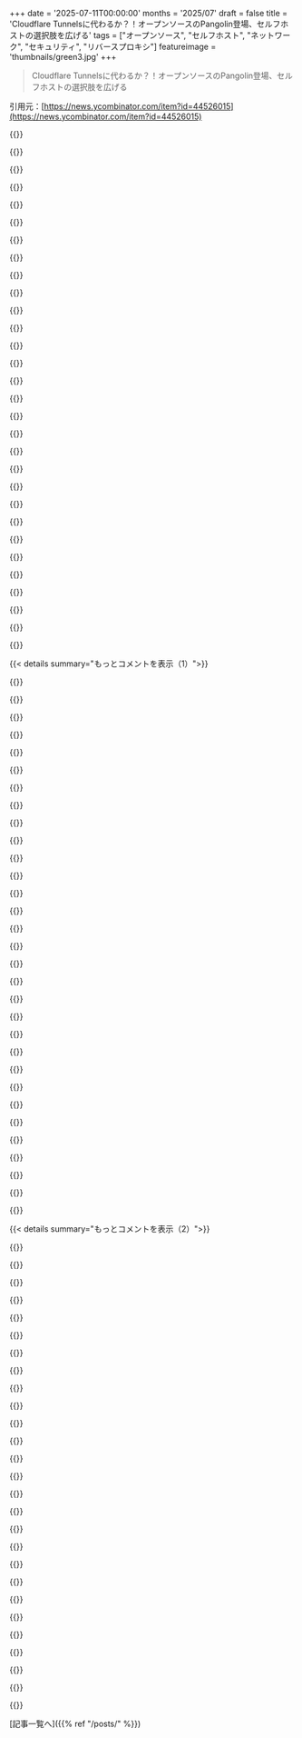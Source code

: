 +++
date = '2025-07-11T00:00:00'
months = '2025/07'
draft = false
title = 'Cloudflare Tunnelsに代わるか？！オープンソースのPangolin登場、セルフホストの選択肢を広げる'
tags = ["オープンソース", "セルフホスト", "ネットワーク", "セキュリティ", "リバースプロキシ"]
featureimage = 'thumbnails/green3.jpg'
+++

> Cloudflare Tunnelsに代わるか？！オープンソースのPangolin登場、セルフホストの選択肢を広げる

引用元：[https://news.ycombinator.com/item?id=44526015](https://news.ycombinator.com/item?id=44526015)




{{<matomeQuote body="PangolinはWireGuardトンネルでプライベートリソースを安全に公開できる、オープンソースのセルフホスト型リバースプロキシ管理サーバーだよ。インフラを完全にコントロールでき、プロキシ、認証、アクセスをUIで管理できるんだ。GitHubはhttps://github.com/fosrl/pangolin。VPSなら5分でデプロイできるよ！https://docs.fossorial.io/Getting%20Started/quick-install。Lawrence Systemsのデモ動画はこれ！https://youtu.be/g5qOpxhhS7M?si=M1XTWLGLUZ0WzTv&t=723。ポートフォワーディング不要、OAuth2/OIDC、WAFなど主要機能も満載さ。" userName="miloschwartz" createdAt="2025/07/10 21:50:43" color="#ff33a1">}}




{{<matomeQuote body="これ超ワクワクするね！Cloudflare Tunnelのロックインがずっと嫌だったから、オープンソースの選択肢はマジで嬉しいよ。Pangolinが不安定なネットワークとか認証問題、スケーリングをどう扱うのか、Cloudflareの”it just works”に比べてどうなのかが特に気になるな。誰か実際に使った人いたら、感想教えて欲しい！家でRaspberry Piを使ってブログとか動かしてるから、実体験の話はマジで貴重だよ。" userName="44za12" createdAt="2025/07/11 08:09:04" color="#38d3d3">}}




{{<matomeQuote body="Pangolinは進化し続けてるよ。3ヶ月前の素晴らしい概要動画があるから見てみてね！https://www.youtube.com/watch?v=8VdwOL7nYkY" userName="adr1an" createdAt="2025/07/18 04:38:55" color="">}}




{{<matomeQuote body="興味があるなら、こっちにもっと情報があるよ！https://aazar.me/posts/reincarnating-a-raspberry-pi" userName="44za12" createdAt="2025/07/11 19:22:47" color="">}}




{{<matomeQuote body="Cloudflare Tunnelエラーが出てるんだけど。" userName="gowthamgts12" createdAt="2025/07/12 05:22:21" color="">}}




{{<matomeQuote body="あぁ、皮肉だね。モバイルデータやVPNで確認したら、動いてるみたいだよ。" userName="44za12" createdAt="2025/07/12 06:34:37" color="">}}




{{<matomeQuote body="これ、リモート開発環境とかの管理にすごく面白そうだね。CF Tunnelsは使ったことないし、個人的にはSSHトンネルやTailscaleでプライベートサービスをプロキシしてるんだけど。PangolinがTailscaleとかと比べて何を解決してくれるのか、素人にも分かりやすく説明してくれるかな？EC2インスタンスとか家にあるノートPCみたいな単一デバイスでサービスをテストしたいって状況なんだけど。" userName="noduerme" createdAt="2025/07/11 02:29:11" color="#ff5733">}}




{{<matomeQuote body="ありがとう！君が使ってるSSHやTailscaleは、君のユースケースには最高だと思うよ！Pangolinは、もっと静的で永続的なサービスへのトンネル、つまり一時的なSSHトンネルというより、一般ユーザーを君のアプリに引き込むためのものだと考えてるんだ。だから、ビジネスの内部アプリとか、ImmichやGrafanaみたいなホームラボアプリを家族にブラウザから使わせたい場合に良いツールだよ。伝わったかな？" userName="oschwartz10612" createdAt="2025/07/11 02:45:07" color="#ff33a1">}}




{{<matomeQuote body="俺はNginx Proxy ManagerをリバースプロキシとSSL終端に使ってて、ImmichとかHome Assistantとか動かしてるんだけど。Pangolinを使うと、俺は何を得られるのかな？" userName="barbazoo" createdAt="2025/07/11 04:37:47" color="#ff33a1">}}




{{<matomeQuote body="もしNginx Proxy Managerでうまくいってるなら、それでいいと思うよ！Pangolinは主に、ユーザー管理、ピンコード、OIDC、ロールみたいなより細かい認証制御が欲しい場合にメリットがあるかな。NPMじゃそのままでは難しいかもね。あと、ISP側の問題があるなら、PangolinをVPSに置けばWireGuardの設定とかが楽になるんだ。全部UIとシンプルなインストールスクリプトでラップされてるからね。APIで自動化もできるよ。" userName="oschwartz10612" createdAt="2025/07/11 04:46:06" color="#ff33a1">}}




{{<matomeQuote body="内部アプリとかでトンネル使う必要ある？普通にルーティングしたり、ファイアウォール設定したりすればいいじゃん。正直、そんなに多くの人がトンネルを必要とする理由が分かんないんだけどな。" userName="wredcoll" createdAt="2025/07/12 01:37:42" color="">}}




{{<matomeQuote body="ISPがポート25、80、443をブロックしてるからトンネルは必須なんだよ。あと、自分のIPアドレスを直接公開したくない人もいるし、動的IPアドレスでもDNSの更新を気にしなくて済むから便利だよ。" userName="zerd" createdAt="2025/07/12 05:11:53" color="#ff5c5c">}}




{{<matomeQuote body="なるほど、それってめっちゃ理にかなってるね！試してみるのが本当に楽しみだよ！" userName="noduerme" createdAt="2025/07/11 08:23:19" color="">}}




{{<matomeQuote body="Tailscaleとheadscaleは内部アクセスに超便利。Cloudflare Tunnelsはサービスをネットに公開する時に保護してくれるんだ。両方使ってる人もいるし、CF TunnelsをNginxプロキシマネージャーに繋ぐのもアリだよ。Tailscaleも公開できるけど、CFの保護の方がガチだよ。Pangolinも面白そうだから、CF Tunnelsの裏で試してから移行するのもありかもね。" userName="j45" createdAt="2025/07/11 10:27:21" color="#38d3d3">}}




{{<matomeQuote body="俺はCapRoverをLinux VMでTailscaleとCloudflareと一緒に使ってるよ。めっちゃうまくいくけど、CapRoverがSSLの制御をあんまり好きじゃないから、Nginxの設定をアプリごとに手動でいじる必要があるんだ。" userName="Lord_Zero" createdAt="2025/07/12 00:21:46" color="#45d325">}}




{{<matomeQuote body="いいセットアップだね。俺は一度設定したらもう触りたくないのか、それとも自分でいじり続けたいのかで、方向性を決めるのが好きなんだ。" userName="j45" createdAt="2025/07/13 03:41:34" color="">}}




{{<matomeQuote body="俺、自宅のUnraidサーバーでCloudflare Tunnelsをめっちゃ使ってるわ。要は、公開したいアプリがあるけどTailscaleノードは使いたくない時（例えば姉がPlexサーバー使うとかね）。リバースプロキシを立てずに、CFでサブドメイン作って、それをCFトンネルにルーティングするだけなんだ。たった3項目入力するだけで、SSL証明書も自動でできるから最高だよ！" userName="mbesto" createdAt="2025/07/11 04:13:05" color="#785bff">}}




{{<matomeQuote body="なんでTailnetに制限付きアクセスをさせないの？そうすれば何も公開されずに済むじゃん。" userName="jonotime" createdAt="2025/07/11 05:08:18" color="">}}




{{<matomeQuote body="多分、Tailscaleをデバイスごとにインストールさせるのは、リンクを送るよりずっと大変なんだよ。だから俺はPangolinを使ってるんだ。" userName="omnimus" createdAt="2025/07/11 06:48:53" color="#ff33a1">}}




{{<matomeQuote body="TailscaleとPlexは相性悪いんだよ。特にPlexが自分のファイルにアクセスするのにお金を取ろうとし始めてからね。Jellyfinへの移行を検討中だよ。Plexがこんな感じだから、TailscaleでLANに繋ぐのも複雑に感じるのは分かるわ。マジでPlexはクソ。いきなり無料アプリで自分のmp4ファイル見るのに金払えとかありえないだろ？誰が好き好んで中抜き野郎に金払ってんだよ。Plexのコア機能は全部無料でできることばっかだしな。" userName="noduerme" createdAt="2025/07/11 08:30:25" color="#785bff">}}




{{<matomeQuote body="Plexの無料モバイルビューアーアプリが突然有料になったって話に混乱したよ。俺のPlexサーバーは友達とか家族が無料で使ってるんだ。Plex Homeっていう“家族のメンバー”みたいな区別があるらしいけど、よくわかんない。結局、家族を別ユーザーとして登録すれば無料で使えるままだよ。" userName="wredcoll" createdAt="2025/07/12 01:42:22" color="#ff5733">}}




{{<matomeQuote body="それは違うんじゃないかな。俺はWindowsやmacOSの無料Plexサーバーをスマホから使ってるけど、2025年4月以前はリモート視聴が無料だったのに、最新アプデ以降はLAN外だとサブスクが必要って出るんだ。Plexのサーバーを介さないでTailscaleでトンネルしてWebアプリを使えば無料だけど、モバイルアプリだと無理。Plex Homeは古いアカウントが優遇されてるのかもね。" userName="noduerme" createdAt="2025/07/12 05:46:52" color="#ff5c5c">}}




{{<matomeQuote body="同じアカウントで接続してるの？それとも友達とかで別アカウントを追加してる？" userName="wredcoll" createdAt="2025/07/12 20:04:30" color="">}}




{{<matomeQuote body="なるほど、Plexは新しい課題があるんだね。一つのサービスを特定のユーザーのために公開したくないんだ。俺は家族と画像サーバーを共有する時、TailscaleをWindowsデスクトップにインストールしてもらうのは簡単だったよ。友達や家族をTailnetに追加すると、後でトラブルシューティングも楽になるんだ。CloudflareのCF access controlは公開されるし、WARPはクライアントにインストールが必要で、Tailscaleより設定が難しいみたいだね。" userName="jonotime" createdAt="2025/07/11 16:57:00" color="#ff5c5c">}}




{{<matomeQuote body="もう一つの大きな問題は、Plexが全ファイル名をサーバーに送るのを止められないことだね。" userName="subscribed" createdAt="2025/07/11 11:24:43" color="">}}




{{<matomeQuote body="トンネル経由でメディアストリームを提供するのがToSに違反する可能性があるって知ってた？それが嫌で使わなかったんだよね。" userName="hexfish" createdAt="2025/07/11 06:39:08" color="#ff5733">}}




{{<matomeQuote body="皆さんこんにちは、もう一人のメンテナーだよ。PangolinはTraefikでHTTPプロキシ、Badgerで認証、GerbilでWireGuard管理をするんだ。NewtはCLIツール兼Dockerコンテナで、ユーザー空間WireGuardでGerbilに繋がりローカルリソースをプロキシするよ。これでサービス公開に特権プロセスやコンテナは不要さ！" userName="oschwartz10612" createdAt="2025/07/10 21:53:45" color="#785bff">}}




{{<matomeQuote body="数ヶ月間、自宅からサービスを提供するためにこれをHetznerの小さなVPSで使ってるよ。トラフィックは自宅のファイアウォールの裏にあるNewtにトンネルしてるんだ。すごくスムーズで安定してるよ。唯一問題かと思ったことも、Pangolinとは全く関係なかったね。https://github.com/orgs/fosrl/discussions/950" userName="PeterStuer" createdAt="2025/07/11 06:25:31" color="#ff5c5c">}}




{{<matomeQuote body="Newt (https://github.com/fosrl/newt) はPangolinシステムの一部で、通常は自宅のファイアウォールの後ろにある「エッジサーバー」側で実行するカスタムのユーザー空間WireGuardクライアントなんだ。Pangolinサーバー（通常は固定IPを持つ小さなVPSでホスト）に接続し、WireGuardトンネルのネゴシエートと、公開・マッピングした異なるサービスへのディスパッチを管理するよ。全体のスタックを理解するには、https://docs.fossorial.io/Getting%20Started/overview にある素晴らしいシステム概要図を見てみてね。" userName="PeterStuer" createdAt="2025/07/11 08:51:00" color="#ff33a1">}}




{{<matomeQuote body="ドキュメントに各ユースケースのミニチュートリアルがあったら最高だな！すぐに試せて役立つか確認できるし。" userName="oulipo" createdAt="2025/07/11 07:36:30" color="#ff33a1">}}




{{< details summary="もっとコメントを表示（1）">}}

{{<matomeQuote body="もうすぐだよ！ドキュメントを全面的に改善する予定さ！" userName="oschwartz10612" createdAt="2025/07/11 16:37:11" color="">}}




{{<matomeQuote body="Incusのチュートリアルが素晴らしいから見てみて！Pangolinでも同じことができたら最高だね、何ができるか把握できるし！<br>URL: https://linuxcontainers.org/incus/try-it" userName="oulipo" createdAt="2025/07/12 14:18:20" color="#785bff">}}




{{<matomeQuote body="それはマジで嬉しいね！" userName="oulipo" createdAt="2025/07/12 13:30:23" color="">}}




{{<matomeQuote body="Pangolinが内部でTraefikを使ってるって！Traefikってマジすごいよね、拡張性と堅牢性が特に！もっと注目されてもいいのに。" userName="hardwaresofton" createdAt="2025/07/11 11:45:41" color="#45d325">}}




{{<matomeQuote body="K3S homelabでingress controllerとしてTraefikを使ってるんだけど、DXは良い感じ。唯一、圧縮（gzip/br/zstd）ができてなくて、アプリケーション層でやってるのが微妙なんだ。何かヒントある？<br>テーブルステークスな機能なのに。" userName="jtbaker" createdAt="2025/07/11 12:13:43" color="#45d325">}}




{{<matomeQuote body="compress middlewareは試した？ https://doc.traefik.io/traefik/middlewares/http/compress/<br>すでにクラスタに入ったリクエストを圧縮するってこと？インターネットから未圧縮で来たなら、あまり意味ないかもね。でも、ingress controllerの後にまだ処理があるなら、価値はあるかも。" userName="hardwaresofton" createdAt="2025/07/11 12:23:10" color="#ff5c5c">}}




{{<matomeQuote body="GitHubにあるTraefik v3.4.4 amd64の公式バイナリはたった207MBだよ。<br>URL: https://github.com/traefik/traefik/releases/expanded_assets/..." userName="1vuio0pswjnm7" createdAt="2025/07/11 17:51:30" color="#45d325">}}




{{<matomeQuote body="HAProxyのDockerイメージはたった41MBしかないのに…debは1.6MBだよ。" userName="FuriouslyAdrift" createdAt="2025/07/11 20:18:09" color="">}}




{{<matomeQuote body="いろんなTLSライブラリでHAProxyのバイナリをコンパイルしてるんだ。サイズはライブラリのバージョンやオプションで変わるね。OpenSSLは9.0MB、WolfSSLは4.6MBだった。OpenSSLのサイズは残念。TraefikはOpenSSL以外のTLSライブラリも使えるのかな？" userName="1vuio0pswjnm7" createdAt="2025/07/11 22:13:01" color="#ff5c5c">}}




{{<matomeQuote body="現代の開発では、バイナリサイズなんて誰も気にしないんだね。ひどいもんだよ。" userName="sgarland" createdAt="2025/07/11 21:04:18" color="">}}




{{<matomeQuote body="Cloudflare Tunnelsのオープンソースの代替案なんてたくさんあるよ: https://github.com/anderspitman/awesome-tunneling<br>でも、Pangolinは良いし洗練されてる方だと思うな。" userName="PhilippGille" createdAt="2025/07/11 08:29:27" color="#ff5733">}}




{{<matomeQuote body="Pangolinみたいに高機能でちゃんと動くWeb UIがあるのってどれ？" userName="mekster" createdAt="2025/07/11 18:27:10" color="">}}




{{<matomeQuote body="初歩的な質問でごめんね、VPS上のサービスをネットに公開したくないんだけど、これでアクセスできるかな？例えばKeycloakが動いてるVPSがあって、管理目的でアクセスしたいけど、一般には公開したくないんだ。Pangolinでできるかな？" userName="djlameche" createdAt="2025/07/11 07:24:58" color="#ff33a1">}}




{{<matomeQuote body="KeycloakはSSOで使うんじゃないの？それならポートは公開しないとサービスが連携できないよ。もし管理用のポートがあるならPangolinとかで使えるよ。管理サービスをローカルポートだけで動かして、このソフトかWireGuardでアクセスすればいい。Authentikだと管理も同じWebポートだから、一部パスは公開せざるを得ないね。" userName="dizhn" createdAt="2025/07/11 08:57:10" color="#ff5c5c">}}




{{<matomeQuote body="まだ何も使ってないんだ。今開発中の唐辛子データベースをVPSで公開しようと考えてる。Keycloakで認証、他にヘッドレスCMSなんかも使いたい。ホスティング経験がないから、管理サービス（Keycloak admin console、ヘッドレスCMS admin interfaceなど）を自分だけアクセスできるようにして、攻撃面を減らせるか気になってるんだ。" userName="djlameche" createdAt="2025/07/11 09:09:57" color="#ff5733">}}




{{<matomeQuote body="管理サービスを自分だけアクセスできるようにして攻撃面を減らせるか？ってことだけど、答えはYESだよ。やり方はいろいろある。君の場合はWireGuardみたいなシンプルなものから始めるのがいいだろうね。Keycloakは初心者には設定が大変だよ。もし要件がシンプルなら、認証にはhttps://github.com/lldap/lldapを試してみて。" userName="dizhn" createdAt="2025/07/11 09:53:59" color="#ff33a1">}}




{{<matomeQuote body="このスレッドは良いアドバイスが多いね。君一人ならSSHトンネル、Tailscale、NetBird、WireGuardだけでも十分だよ。Pangolinを使ってKeycloakのWebページに認証をかけることもできる。セキュリティの重要度や、他に誰がアクセスするかによるね。" userName="oschwartz10612" createdAt="2025/07/11 16:52:50" color="#ff33a1">}}




{{<matomeQuote body="ファイアウォールも使うべきだね。基本的にVPNサービス以外からのネットアクセスは全部ブロック。そして、VPNサービスにアクセスできるIPも制限するルールを設定できるよ。" userName="zakki" createdAt="2025/07/11 08:11:37" color="#38d3d3">}}




{{<matomeQuote body="SSHポートフォワーディングはもう考えた？そうすればKeycloakが動いてるローカルポートを一時的に自分のマシンに転送できるよ。" userName="TheTxT" createdAt="2025/07/11 07:55:57" color="#ff5c5c">}}




{{<matomeQuote body="まだPangolinは考えてなかったけど、見てみるね。開発中のピーマン品種データベースをホストしたいんだけど、ホスティング経験ゼロだから何が公開されるかちょっと心配だなぁ。" userName="djlameche" createdAt="2025/07/11 08:23:19" color="">}}




{{<matomeQuote body="すごいプロジェクトだね。俺はTailscaleをVPSでホストしてるNginx Proxy Managerに繋いで、アプリを公開してるよ。記事はここ：https://hsps.in/post/how-i-host-public-apps-using-tailscale/<br>Pangolinは似たような構成でUIも良くて、もっとコントロールできるみたいだから、絶対試すよ。質問だけど、複数のドメインに対応してる？俺は今、複数のドメインをVPSにポイントしてプロキシしてるんだけど、Pangolinもそれに対応してるかな？" userName="coderhs" createdAt="2025/07/11 06:47:09" color="#ff33a1">}}




{{<matomeQuote body="うん、できるよ！言ってるみたいに全部VPSにポイントして、設定ファイルのdomainsリストに追加するだけでOK。必要なだけいくらでも追加できるよ。詳細はここで見てね：https://docs.fossorial.io/Pangolin/Configuration/config#doma..." userName="oschwartz10612" createdAt="2025/07/11 16:41:06" color="#ff33a1">}}




{{<matomeQuote body="PangolinがShow HNに載ってて嬉しいな。今日VPSにPangolinをインストール・設定したよ。ミニPCでNewtを動かしてWireguardトンネルを確立。Youtubeとドキュメント見て簡単にできた。<br>今のところアプリ2つとRustdeskのプライベートリレーがうまく動いてるよ。CloudflareのTOSとかメディアストリーミング（Jellyfin/Emby）の心配なしに、もっと自分でコントロールしたかったんだ。数日でCloudflareから移行する予定。" userName="nirav72" createdAt="2025/07/11 23:11:49" color="#45d325">}}




{{<matomeQuote body="俺のホームラボも似たような設定だけど、手動なんだ。DockerイメージはcertbotでHTTPS、WireguardでHetzner VPSと繋いで、プロキシでトラフィックを制御してる。<br>最近は認証を追加したいんだけど、今のWireguard設定だとクライアントごとに手動設定が面倒でさ。Pangolinならワンストップで置き換えられそうだし、特にユーザー管理を追加する時に設定が楽になりそうだよ。" userName="nickspacek" createdAt="2025/07/11 12:23:48" color="#45d325">}}




{{<matomeQuote body="みんながこんな風に動かしてるってよく聞くけど、俺はいつも混乱するんだ。<br>”プロキシで特定のトラフィックを通す。”<br>なんでプロキシを…ホームラボで直接動かさないの？" userName="wredcoll" createdAt="2025/07/12 01:47:03" color="">}}




{{<matomeQuote body="このプロジェクトはCloudflareの代替として、そしてインターネットの分散化のためにすごく面白そうだね。でも、トラフィックの少ないホームサーバーだと、nginxで直接単一ポートを公開するのと比べて、Pangolinを使うメリットって何？固定IPでサーバーIPを直接公開してるんだけど、安価なVPSをプロキシとして使うことで何が得られるのかな？" userName="_shadi" createdAt="2025/07/13 07:57:40" color="#785bff">}}




{{<matomeQuote body="PangolinとNetBirdの違いって何？NetBirdもセルフホストで完全オープンソースのソリューションだよね。これ：https://github.com/netbirdio/netbird" userName="LucidLynx" createdAt="2025/07/11 07:51:41" color="#ff5733">}}




{{<matomeQuote body="NetBirdはオープンソース版だと全機能ないと思うよ。俺にとってネックだったのはSSOの制約だったな。" userName="dizhn" createdAt="2025/07/11 08:52:56" color="#ff5c5c">}}




{{<matomeQuote body="NetBirdとPangolinはユースケースは似てるけど、技術は違うみたいだね。NetBirdはTailscaleの代替でWireGuardを使ってるけど、PangolinはTraefikを使ってるのかな？個人的にNetBirdユーザーで気に入ってるんだけど、UIのデザインはすごく似てるね！" userName="resiros" createdAt="2025/07/11 08:39:27" color="#ff5733">}}




{{<matomeQuote body="Pangolinは”プライベートネットワークへの公開アクセス”を提供するもので、メッシュVPNやネットワーク構築ツールじゃないよ。NetBirdはTailscaleの代替だと思うけど、俺たちはCloudflare Tunnels、Ngrok、Zscalerの代替なんだ。デバイス間の通信ネットワークを作るより、認証付きでウェブからアクセスできるように公開することに特化してるんだ。" userName="oschwartz10612" createdAt="2025/07/11 16:44:43" color="#785bff">}}

{{</details>}}




{{< details summary="もっとコメントを表示（2）">}}

{{<matomeQuote body="Pangolinがpinggy.ioやCloudflare Tunnelsみたいなものってのは正しいよ。でも、PangolinはファイアウォールがIDチェックとかをするような、そこまで細かいアクセス制御はできないみたいだね。でも、VPNやメッシュネットワークじゃないってのは確かだよ。" userName="ghoshbishakh" createdAt="2025/07/11 19:51:11" color="#ff5733">}}




{{<matomeQuote body="PangolinもWireGuardを使ってるし、機能を有料プランの壁の向こうにロックしたりしないんだ。" userName="rb666" createdAt="2025/07/11 09:27:29" color="">}}




{{<matomeQuote body="/r/homelabではここ数ヶ月ずっと話題になってるよ。俺はVPSを買ったんだけど、後からProxmoxと組み合わせるなら安価な小型PCの方が自分の使い方に合ってるって気づいたんだ。次はもっとサービスを設定して、PangolinをVPSにインストールしてリバースプロキシの管理を楽にするつもり。まだ使ってないけど、全体的に素晴らしいし、見てきたレビューは圧倒的に肯定的だよ。作ってくれてありがとう！" userName="nicolas_" createdAt="2025/07/11 03:44:50" color="">}}




{{<matomeQuote body="これ、すごくいいね。俺は今、AWS VPCでTwingate（ホスト型・有料）を使ってるよ。AWSインスタンスはプライベートサブネットにあって、公開IPは付けてない。NATインスタンスを使ってアウトバウンドインターネットに接続してるんだけど、Pangolinを試すのはすごく興味あるな。Pangolinでも公開アクセスを提供できる？今はCaddyをリバースプロキシとして使ってるんだけど。" userName="nodesocket" createdAt="2025/07/11 03:19:06" color="#ff5733">}}




{{<matomeQuote body="そうだよ！そこがPangolinの得意なところだと思うな。もしユーザーのために認証付きの公開アクセスが欲しいとか、自分のネットワークや分散した複数のネットワークに入り込むためのトンネリングの機能が必要なら、Pangolinは君の相棒になるよ！" userName="oschwartz10612" createdAt="2025/07/11 04:47:11" color="#ff5733">}}




{{<matomeQuote body="俺はPangolinをもう数ヶ月使ってるけど、これ最高だよ。小さなVPS（固定IP）にインストールして、自分のホームラボ（動的IP）から友達や家族に公開したい全てのサービスのエントリポイントにしてるんだ。完全に安全で、管理もすごく簡単だよ。" userName="PoKeRGT" createdAt="2025/07/11 05:24:36" color="#38d3d3">}}




{{<matomeQuote body="いいね、それは良いニュースだ！" userName="oschwartz10612" createdAt="2025/07/11 16:57:21" color="">}}




{{<matomeQuote body="これ、すごく良さそう！<br>最近OPNSenseとWireGuard、Let’s Encryptで似たような構成を組んだんだ。SynologyのNginxリバースプロキシに証明書をプッシュして、クライアントからは内部IP範囲だけでWGトンネルを有効にしてる。自宅用ならこれでOKだけど、マルチサイトだとPangolinの方が洗練されてて設定も楽そう！<br>NewtってWireGuardサーバーのカスタム実装なの？セキュリティ監査は受けた？" userName="paffdragon" createdAt="2025/07/11 10:04:21" color="#38d3d3">}}




{{<matomeQuote body="訂正: ごめん、読み間違えたよ。NewtはWireGuardクライアントで、wireguard-goベースだよね？" userName="paffdragon" createdAt="2025/07/11 13:14:33" color="">}}




{{<matomeQuote body="そう、その通り！全部wireguard-goがベースだよ。<br>Pangolinと連携してトンネルを立ち上げるWireGuardラッパーなんだ。netstackユーザースペースで動くから、ポートを開くのにカーネル権限は不要だし、必要なネットワークにアクセスするためのTCP＼UDPリバースプロキシが組み込まれてるよ。" userName="oschwartz10612" createdAt="2025/07/11 16:55:13" color="#38d3d3">}}




{{<matomeQuote body="プロによるセキュリティ監査があったか、公開のセキュリティペンテストプログラムがあるかも知りたいな。<br>認証サービスの爆発的な影響範囲を考えると、これは特に重要だよね。" userName="noname120" createdAt="2025/07/11 10:16:57" color="#ff33a1">}}




{{<matomeQuote body="常にセキュリティ専門家からのコードレビューやペンテストを求めてるよ。どんどん試して、問題があれば privacy@fossorial.io に教えてほしいな！<br>プロジェクトが成長してリソースが増えれば、プロのサービスに監査を依頼するつもりだよ。" userName="oschwartz10612" createdAt="2025/07/11 17:28:26" color="#ff5c5c">}}




{{<matomeQuote body="監査があったら、きっとそう発表するだろうね。" userName="lionkor" createdAt="2025/07/11 10:48:46" color="">}}




{{<matomeQuote body="外部からの貢献はあった？<br>AGPLと商用でデュアルライセンスらしいけど、貢献者たちがCLAにどう反応するか気になってね。（最近、僕がやってるプロジェクトも同じデュアルライセンスなんだ。）<br>CLAの簡潔さが好きだよ！<br>弁護士と文言を確認した？僕のプロジェクトでは、貢献者からの永続ライセンスを『AGPLで提供される限り付与されるライセンス』にしたかったんだけど、簡潔さと法的明確さを両立させるのが難しいかも。" userName="raphinou" createdAt="2025/07/11 07:39:29" color="#785bff">}}




{{<matomeQuote body="うん、PRもいくつか来てるし、すぐにマージしないといけないアクティブなものもあるよ（笑）。<br>CLAについて懸念の声は今のところないね。個人のホー厶ラバーには無料で提供しつつ、企業がプロジェクトを資金援助できる方法を見つけるのが重要だったんだ。" userName="oschwartz10612" createdAt="2025/07/11 16:59:06" color="#ff5c5c">}}




{{<matomeQuote body="これを使うなら、自宅で動かすのが賢明だね。<br>VPSで動かすと、トラフィックがVPS上で復号されちゃうから、Cloudflare Tunnelsと同じプライバシー問題があるよ。VPSプロバイダーを信頼しなきゃならないからね。" userName="aborsy" createdAt="2025/07/11 05:09:41" color="#38d3d3">}}




{{<matomeQuote body="これって本当だよな！でも、信頼する相手を自分で選べる自由は大きいぞ。例えば、AWSがVMの中を覗き見するより、Cloudflareがトラフィックを解読して利用データを収集する方が心配だろ？" userName="oschwartz10612" createdAt="2025/07/11 05:15:39" color="#45d325">}}




{{<matomeQuote body="同意だね。CloudflareにTLS終端をお願いするのと、プロバイダがVMから暗号化されてないデータを抜き取ると疑うのは、全然違う話だろ。" userName="scottgg" createdAt="2025/07/11 08:53:22" color="">}}




{{<matomeQuote body="VPSの方がCloudflareより監視が少ないってのは疑わしいな。あまり知られてない小さいVPS会社は、適切な監査やアクセスプロセスがない可能性もあるぞ。" userName="aborsy" createdAt="2025/07/11 12:59:27" color="">}}




{{<matomeQuote body="VPSプロバイダを信頼できないなら、一体どうすればいいんだ？" userName="mekster" createdAt="2025/07/11 08:41:01" color="">}}




{{<matomeQuote body="TLSパススルーを使えばいいんだよ。暗号化されたトラフィックをそのまま家に送るんだ。そうすれば、鍵は全部自分ちにあるってこと！" userName="aborsy" createdAt="2025/07/11 11:59:00" color="#ff5733">}}




{{<matomeQuote body="もし俺のサーバーがVPN上で動いてて、IPがたまに変わるなら、Pangolinでサービスを公開できるかな？今、公開IPを晒すしかなくて嫌なんだ。ファイアウォールとTraefikは使ってるんだけどさ。" userName="meteyor" createdAt="2025/07/11 12:51:32" color="#ff33a1">}}




{{<matomeQuote body="公開可能なアドレスは必須だね。それを知る方法も必要だよ。俺も自己ホスティングで同じ気持ちだ。ストレスを減らすために、公開VPSを借りて、クライアント側で永続的な接続を維持してるんだ。ポートフォワーディングは要らないよ。" userName="c0wb0yc0d3r" createdAt="2025/07/11 13:04:32" color="#ff33a1">}}




{{<matomeQuote body="うん！大抵の人は月1ドルくらいのVPSを借りて、これを入れるんだよ。Pangolinは自分のネットワークにトンネルで繋がるから、どんな環境でもホールパンチして接続できるはず。それに、VPSの公開アドレスにアクセスするから、君のネットワークは隠れるってわけさ！" userName="oschwartz10612" createdAt="2025/07/11 16:46:46" color="#ff5733">}}




{{<matomeQuote body="frpとかsishでこんなことやろうとしてるけど、まだうまくいかないんだ。俺のユースケースはちょっと変で、k8sのTraefikインスタンスの裏でトンネルを動かして、TraefikにTLS終端させたいんだよね。Pangolin試してみようかな。" userName="qskousen" createdAt="2025/07/12 01:03:14" color="#45d325">}}




{{<matomeQuote body="俺のホームラボでTraefikをリバースプロキシに使ってるんだけど、Pangolinと組み合わせて、既存のルートとかサービスをそのまま使えるかな？それとも、今あるTraefikの裏にPangolin用のTraefikを別に立てなきゃダメ？" userName="gavt45" createdAt="2025/07/12 06:41:20" color="#45d325">}}

{{</details>}}



[記事一覧へ]({{% ref "/posts/" %}})
